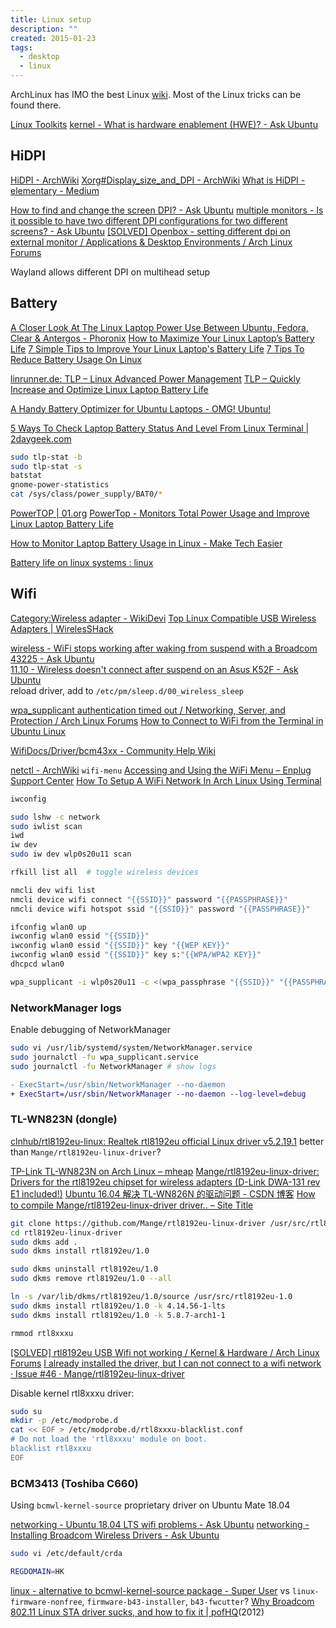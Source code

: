 ```yaml
---
title: Linux setup
description: ""
created: 2015-01-23
tags:
  - desktop
  - linux
---
```


ArchLinux has IMO the best Linux [wiki](https://www.archlinux.org/).
Most of the Linux tricks can be found there.

[Linux Toolkits](http://linuxtoolkit.blogspot.hk/)
[kernel - What is hardware enablement (HWE)? - Ask Ubuntu](https://askubuntu.com/questions/248914/what-is-hardware-enablement-hwe)

## HiDPI

[HiDPI - ArchWiki](https://wiki.archlinux.org/title/HiDPI)
[Xorg#Display_size_and_DPI - ArchWiki](https://wiki.archlinux.org/title/Xorg#Display_size_and_DPI)
[What is HiDPI - elementary - Medium](https://medium.com/elementaryos/what-is-hidpi-and-why-does-it-matter-b024eabea20d)

[How to find and change the screen DPI? - Ask Ubuntu](http://askubuntu.com/questions/197828/how-to-find-and-change-the-screen-dpi)
[multiple monitors - Is it possible to have two different DPI configurations for two different screens? - Ask Ubuntu](http://askubuntu.com/questions/393400/is-it-possible-to-have-two-different-dpi-configurations-for-two-different-screen)
[[SOLVED] Openbox - setting different dpi on external monitor / Applications & Desktop Environments / Arch Linux Forums](https://bbs.archlinux.org/viewtopic.php?id=177660)

Wayland allows different DPI on multihead setup

## Battery

[A Closer Look At The Linux Laptop Power Use Between Ubuntu, Fedora, Clear & Antergos - Phoronix](https://www.phoronix.com/scan.php?page=article&item=laptop-battery-july18&num=1)
[How to Maximize Your Linux Laptop’s Battery Life](https://www.howtogeek.com/55185/how-to-maximize-the-battery-life-on-your-linux-laptop/)
[7 Simple Tips to Improve Your Linux Laptop's Battery Life](https://www.makeuseof.com/tag/easily-increase-battery-life-tlp-linux/)
[7 Tips To Reduce Battery Usage On Linux](https://fosspost.org/tutorials/7-tips-to-reduce-battery-usage-on-linux)

[linrunner.de: TLP – Linux Advanced Power Management](https://linrunner.de/en/tlp/tlp.html)
[TLP – Quickly Increase and Optimize Linux Laptop Battery Life](https://www.tecmint.com/tlp-increase-and-optimize-linux-battery-life/)

[A Handy Battery Optimizer for Ubuntu Laptops - OMG! Ubuntu!](https://www.omgubuntu.co.uk/2019/05/slimbook-battery-optimizer-ubuntu)

[5 Ways To Check Laptop Battery Status And Level From Linux Terminal | 2daygeek.com](https://www.2daygeek.com/check-laptop-battery-status-and-charging-state-in-linux-terminal/)

```sh
sudo tlp-stat -b
sudo tlp-stat -s
batstat
gnome-power-statistics
cat /sys/class/power_supply/BAT0/*
```

[PowerTOP | 01.org](https://01.org/powertop)
[PowerTop - Monitors Total Power Usage and Improve Linux Laptop Battery Life](https://www.tecmint.com/powertop-monitors-linux-laptop-battery-usage/)

[How to Monitor Laptop Battery Usage in Linux - Make Tech Easier](https://www.maketecheasier.com/monitor-laptop-battery-usage-linux/)

[Battery life on linux systems : linux](https://www.reddit.com/r/linux/comments/7wn791/battery_life_on_linux_systems/)

## Wifi

[Category:Wireless adapter - WikiDevi](https://wikidevi.com/wiki/Category:Wireless_adapter)
[Top Linux Compatible USB Wireless Adapters | WirelesSHack](https://www.wirelesshack.org/top-linux-compatible-usb-wireless-adapters.html)

[wireless - WiFi stops working after waking from suspend with a Broadcom 43225 - Ask Ubuntu](https://askubuntu.com/questions/31826/wifi-stops-working-after-waking-from-suspend-with-a-broadcom-43225)  
[11.10 - Wireless doesn't connect after suspend on an Asus K52F - Ask Ubuntu](https://askubuntu.com/questions/67280/wireless-doesnt-connect-after-suspend-on-an-asus-k52f)  
reload driver, add to `/etc/pm/sleep.d/00_wireless_sleep`

[wpa_supplicant authentication timed out / Networking, Server, and Protection / Arch Linux Forums](https://bbs.archlinux.org/viewtopic.php?id=231987)
[How to Connect to WiFi from the Terminal in Ubuntu Linux](https://itsfoss.com/connect-wifi-terminal-ubuntu/)

[WifiDocs/Driver/bcm43xx - Community Help Wiki](https://help.ubuntu.com/community/WifiDocs/Driver/bcm43xx)

[netctl - ArchWiki](https://wiki.archlinux.org/title/netctl) `wifi-menu`
[Accessing and Using the WiFi Menu – Enplug Support Center](https://support.enplug.com/hc/en-us/articles/212689223-Accessing-and-Using-the-WiFi-Menu)
[How To Setup A WiFi Network In Arch Linux Using Terminal﻿](https://www.linuxandubuntu.com/home/how-to-setup-a-wifi-in-arch-linux-using-terminal)

```sh
iwconfig

sudo lshw -c network
sudo iwlist scan
iwd
iw dev
sudo iw dev wlp0s20u11 scan

rfkill list all  # toggle wireless devices

nmcli dev wifi list
nmcli device wifi connect "{{SSID}}" password "{{PASSPHRASE}}"
nmcli device wifi hotspot ssid "{{SSID}}" password "{{PASSPHRASE}}"

ifconfig wlan0 up
iwconfig wlan0 essid "{{SSID}}"
iwconfig wlan0 essid "{{SSID}}" key "{{WEP KEY}}"
iwconfig wlan0 essid "{{SSID}}" key s:"{{WPA/WPA2 KEY}}"
dhcpcd wlan0

wpa_supplicant -i wlp0s20u11 -c <(wpa_passphrase "{{SSID}}" "{{PASSPHRASE}}") -d
```

### NetworkManager logs

Enable debugging of NetworkManager

```sh
sudo vi /usr/lib/systemd/system/NetworkManager.service
sudo journalctl -fu wpa_supplicant.service
sudo journalctl -fu NetworkManager # show logs
```

```diff
- ExecStart=/usr/sbin/NetworkManager --no-daemon
+ ExecStart=/usr/sbin/NetworkManager --no-daemon --log-level=debug
```

### TL-WN823N (dongle)

[clnhub/rtl8192eu-linux: Realtek rtl8192eu official Linux driver v5.2.19.1](https://github.com/clnhub/rtl8192eu-linux) better than `Mange/rtl8192eu-linux-driver`?

[TP-Link TL-WN823N on Arch Linux – mheap](https://michaelheap.com/tp-link-tl-wn823n-on-arch-linux/)
[Mange/rtl8192eu-linux-driver: Drivers for the rtl8192eu chipset for wireless adapters (D-Link DWA-131 rev E1 included!)](https://github.com/Mange/rtl8192eu-linux-driver)
[Ubuntu 16.04 解决 TL-WN826N 的驱动问题 - CSDN 博客](https://blog.csdn.net/sxbyyy/article/details/73865023)
[How to compile Mange/rtl8192eu-linux-driver driver.. – Site Title](https://scdas141.wordpress.com/2017/01/28/how-to-compile-mangertl8192eu-linux-driver-driver/)

```sh
git clone https://github.com/Mange/rtl8192eu-linux-driver /usr/src/rtl8192eu-linux-driver
cd rtl8192eu-linux-driver
sudo dkms add .
sudo dkms install rtl8192eu/1.0

sudo dkms uninstall rtl8192eu/1.0
sudo dkms remove rtl8192eu/1.0 --all

ln -s /var/lib/dkms/rtl8192eu/1.0/source /usr/src/rtl8192eu-1.0
sudo dkms install rtl8192eu/1.0 -k 4.14.56-1-lts
sudo dkms install rtl8192eu/1.0 -k 5.8.7-arch1-1

rmmod rtl8xxxu
```

[[SOLVED] rtl8192eu USB Wifi not working / Kernel & Hardware / Arch Linux Forums](https://bbs.archlinux.org/viewtopic.php?id=219909)
[I already installed the driver, but I can not connect to a wifi network · Issue #46 · Mange/rtl8192eu-linux-driver](https://github.com/Mange/rtl8192eu-linux-driver/issues/46#issuecomment-323710229)

Disable kernel rtl8xxxu driver:

```sh
sudo su
mkdir -p /etc/modprobe.d
cat << EOF > /etc/modprobe.d/rtl8xxxu-blacklist.conf
# Do not load the 'rtl8xxxu' module on boot.
blacklist rtl8xxxu
EOF
```

### BCM3413 (Toshiba C660)

Using `bcmwl-kernel-source` proprietary driver on Ubuntu Mate 18.04

[networking - Ubuntu 18.04 LTS wifi problems - Ask Ubuntu](https://askubuntu.com/questions/1087090/ubuntu-18-04-lts-wifi-problems)
[networking - Installing Broadcom Wireless Drivers - Ask Ubuntu](https://askubuntu.com/questions/55868/installing-broadcom-wireless-drivers)

```sh
sudo vi /etc/default/crda

REGDOMAIN=HK
```

[linux - alternative to bcmwl-kernel-source package - Super User](https://superuser.com/questions/626601/alternative-to-bcmwl-kernel-source-package)
vs `linux-firmware-nonfree`, `firmware-b43-installer`, `b43-fwcutter`?
[Why Broadcom 802.11 Linux STA driver sucks, and how to fix it | pofHQ](http://pof.eslack.org/2012/05/23/why-broadcom-80211-linux-sta-driver-sucks-and-how-to-fix-it/)(2012)
